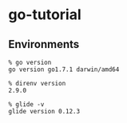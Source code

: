 # go-tutorial

## Environments

```
% go version                                                                             
go version go1.7.1 darwin/amd64

% direnv version
2.9.0

% glide -v
glide version 0.12.3
```
